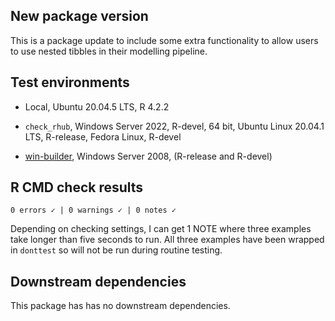 ## New package version

This is a package update to include some extra functionality to allow users to use nested tibbles in their modelling pipeline.

## Test environments

  - Local, Ubuntu 20.04.5 LTS, R 4.2.2
  
  - `check_rhub`, Windows Server 2022, R-devel, 64 bit, Ubuntu Linux 20.04.1 LTS, R-release, Fedora Linux, R-devel
  
  - [win-builder](https://win-builder.r-project.org/), Windows Server 2008, (R-release and R-devel)

## R CMD check results

```
0 errors ✓ | 0 warnings ✓ | 0 notes ✓
```

Depending on checking settings, I can get 1 NOTE where three examples take longer than five seconds to run. All three examples have been wrapped in `donttest` so will not be run during routine testing. 

## Downstream dependencies

This package has has no downstream dependencies.
